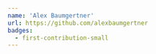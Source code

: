 ```yaml
---
name: 'Alex Baumgertner'
url: https://github.com/alexbaumgertner
badges:
  - first-contribution-small
---
```

